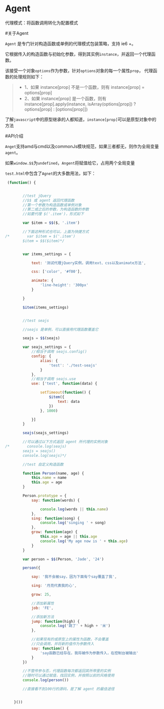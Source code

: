 Agent
=====

代理模式：将函数调用转化为配置模式

#关于Agent

`Agent` 是专门针对构造函数或单例的代理模式包装策略，支持 ie6 +。

它根据传入的构造函数与初始化参数，得到其实例`instance`，并返回一个代理函数。

该接受一个对象`options`作为参数，针对`options`对象的每一个属性`prop`， 代理函数的处理规则如下：

>* 1、如果 instance[prop] 不是一个函数，则有 instance[prop] = options[prop] 
>* 2、如果 instance[prop] 是一个函数，则有 instance[prop].apply(instance, isArray(options[prop]) ? options[prop] : [options[prop]]) 

了解`javascript`中的原型继承的人都知道，`instance[prop]`可以是原型对象中的方法


#API介绍

`Anget`支持amd与cmd以及commonJs模块规范，如果三者都无，则作为全局变量`agent`。

如果`window.$$`为`undefined`，`Angent`将赋值给它，占用两个全局变量

`test.html`中包含了`Agnet`的大多数用法，如下：

```javascript
 (function() {


        //test jQuery
        //$$ 或 agent 返回代理函数
        //第一个参数为构造函数或单例对象
        //第二或之后的参数，为构造函数的参数
        //如要代理 $('.item')，形式如下

        var $item = $$($, '.item')

        //下面这种形式也可以，上面为快捷方式
/*        var $item = $('.item')
        $item = $$($item)*/


        var items_settings = {

            text: '测试代理jQuery实例，调用text、css以及animate方法',

            css: ['color', '#f00'],

            animate: {
                'line-height': '300px'
            }

        }

        $item(items_settings)


        //test seajs

        //seajs 是单例，可以直接用代理函数覆盖它

        seajs = $$(seajs)

        var seajs_settings = {
            //相当于调用 seajs.config()
            config: {
                alias: {
                    'test': './test-seajs'
                }
            },
            //相当于调用 seajs.use
            use: ['test', function(data) {

                setTimeout(function() {
                    $item({
                        text: data
                    })
                }, 1000)

            }]
        }

        seajs(seajs_settings)

        //可以通过以下方式返回 agent 所代理的实例对象
/*        console.log(seajs)
        seajs = seajs()
        console.log(seajs)*/

        //test 自定义构造函数

        function Person(name, age) {
            this.name = name
            this.age = age
        }

        Person.prototype = {
            say: function(words) {

                console.log(words || this.name)
            },
            sing: function(song) {
                console.log('singing ' + song)
            },
            grow: function(age) {
                this.age = age || this.age
                console.log('My age now is ' + this.age)
            }
        }

        var person = $$(Person, 'Jade', '24')

        person({

            say: '我不会被say，因为下面有个say覆盖了我',

            sing: '月亮代表我的心',

            grow: 25,

            //添加新属性
            job: 'FE',

            //添加新方法
            jump: function(high) {
                console.log('跳了' + high + '米')
            },

            //如果现有的或原型上的属性为函数，不会覆盖
            //只会调用，并将新的值作为参数传入
            say: function() {
                'say函数已经存在，我将被作为参数传入，在控制台被输出'
            }
        })

        //不管传参与否，代理函数每次都返回其所带里的实例
        //随时可以通过赋值，找回实例，并按照以前的风格使用
        console.log(person())

        //直接看不到100行的源码，是了解 agent 的最佳途径


    }())
```
